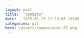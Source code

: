 ```yaml
---
layout: post
title:  "commits"
date:   2025-01-23 12:19:05 +0100
categories: git
hero: /assets/images/post_07.png
---
```


